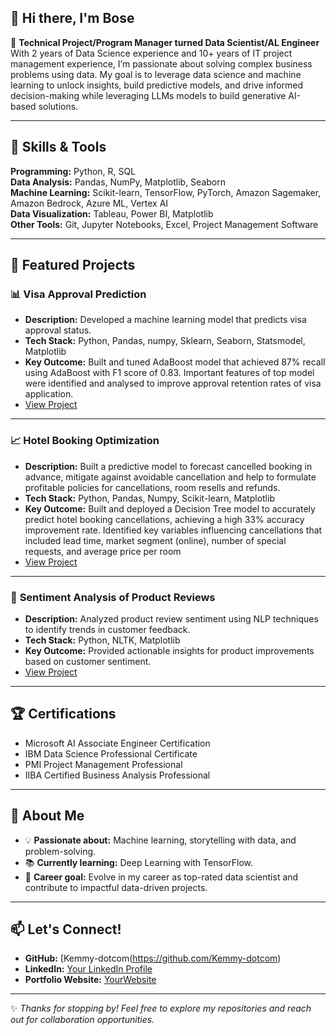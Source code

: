 
## 👋 Hi there, I'm Bose  

🌟 **Technical Project/Program Manager turned Data Scientist/AL Engineer**  
With 2 years of Data Science experience and 10+ years of IT project management experience, I’m passionate about solving complex business problems using data. My goal is to leverage data science and machine learning to unlock insights, build predictive models, and drive informed decision-making while leveraging LLMs models to build generative AI-based solutions.

---

## 🔧 Skills & Tools  
**Programming:** Python, R, SQL  
**Data Analysis:** Pandas, NumPy, Matplotlib, Seaborn  
**Machine Learning:** Scikit-learn, TensorFlow, PyTorch, Amazon Sagemaker, Amazon Bedrock, Azure ML, Vertex AI  
**Data Visualization:** Tableau, Power BI, Matplotlib  
**Other Tools:** Git, Jupyter Notebooks, Excel, Project Management Software  

---

## 📂 Featured Projects  

### 📊 **Visa Approval Prediction**  
- **Description:** Developed a machine learning model that predicts visa approval status.  
- **Tech Stack:** Python, Pandas, numpy, Sklearn, Seaborn, Statsmodel, Matplotlib  
- **Key Outcome:** Built and tuned AdaBoost model that achieved 87% recall using AdaBoost with F1 score of 0.83. Important features of top model were identified and analysed to improve approval retention rates of visa application.  
- [View Project](https://github.com/Kemmy-dotcom/KemmyO_Visa-Approval-Prediction.git)  

---
### 📈 **Hotel Booking Optimization**  
- **Description:** Built a predictive model to forecast cancelled booking in advance, mitigate against avoidable cancellation and help to formulate profitable policies for cancellations, room resells and refunds.  
- **Tech Stack:** Python, Pandas, Numpy, Scikit-learn, Matplotlib  
- **Key Outcome:** Built and deployed a Decision Tree model to accurately predict hotel booking cancellations, achieving a high 33% accuracy improvement rate. Identified key variables influencing cancellations that included lead time, market segment (online), number of special requests, and average price per room 
- [View Project](https://github.com/Kemmy-dotcom/KemmyO_HotelBookingOptimization.git)  

---

### 🤖 **Sentiment Analysis of Product Reviews**  
- **Description:** Analyzed product review sentiment using NLP techniques to identify trends in customer feedback.  
- **Tech Stack:** Python, NLTK, Matplotlib  
- **Key Outcome:** Provided actionable insights for product improvements based on customer sentiment.  
- [View Project](https://github.com/Kemmy-dotcom/Sentiment-Analysis-Reviews)  

---

## 🏆 Certifications  
- Microsoft AI Associate Engineer Certification  
- IBM Data Science Professional Certificate  
- PMI Project Management Professional
- IIBA Certified Business Analysis Professional 

---

## 🌟 About Me  
- 💡 **Passionate about:** Machine learning, storytelling with data, and problem-solving.  
- 📚 **Currently learning:** Deep Learning with TensorFlow.  
- 🌱 **Career goal:** Evolve in my career as top-rated data scientist and contribute to impactful data-driven projects.  

---

## 📫 Let's Connect!  
- **GitHub:** [Kemmy-dotcom(https://github.com/Kemmy-dotcom)  
- **LinkedIn:** [Your LinkedIn Profile](https://linkedin.com/in/YourLinkedIn)  
- **Portfolio Website:** [YourWebsite](https://yourwebsite.com)  

---

✨ *Thanks for stopping by! Feel free to explore my repositories and reach out for collaboration opportunities.*  

<!--
**Kemmy-dotcom/Kemmy-dotcom** is a ✨ _special_ ✨ repository because its `README.md` (this file) appears on your GitHub profile.

Here are some ideas to get you started:

- 🔭 I’m currently working on ...
- 🌱 I’m currently learning ...
- 👯 I’m looking to collaborate on ...
- 🤔 I’m looking for help with ...
- 💬 Ask me about ...
- 📫 How to reach me: ...
- 😄 Pronouns: ...
- ⚡ Fun fact: ...
-->
